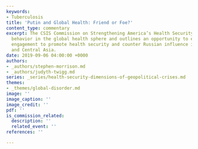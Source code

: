 ```yaml
---
keywords:
- Tuberculosis
title: 'Putin and Global Health: Friend or Foe?'
content_type: commentary
excerpt: The CSIS Commission on Strengthening America’s Health Security examines Russian
  behavior in the global health sphere and outlines an opportunity to expand U.S.
  engagement to promote health security and counter Russian influence in Eastern Europe
  and Central Asia.
date: 2019-09-06 04:00:00 +0000
authors:
- _authors/stephen-morrison.md
- _authors/judyth-twigg.md
series: _series/health-security-dimensions-of-geopolitical-crises.md
themes:
- _themes/global-disorder.md
image: ''
image_caption: ''
image_credit: ''
pdf: ''
is_commission_related:
  description: ''
  related_event: ''
references: ''

---
```

